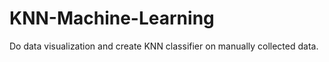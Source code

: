 # KNN-Machine-Learning
 Do data visualization and create KNN classifier on manually collected data.

